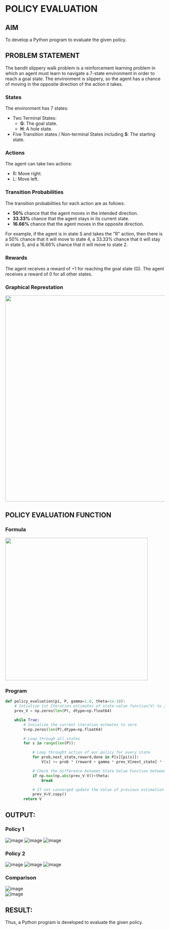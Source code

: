 # POLICY EVALUATION

## AIM
To develop a Python program to evaluate the given policy.

## PROBLEM STATEMENT

The bandit slippery walk problem is a reinforcement learning problem in which an agent must learn to navigate a 7-state environment in order to reach a goal state. The environment is slippery, so the agent has a chance of moving in the opposite direction of the action it takes.

### States

The environment has 7 states:
* Two Terminal States:
    * **G**: The goal state.
    * **H**: A hole state.
* Five Transition states / Non-terminal States including  **S**: The starting state.

### Actions

The agent can take two actions:

* R: Move right.
* L: Move left.

### Transition Probabilities

The transition probabilities for each action are as follows:

* **50%** chance that the agent moves in the intended direction.
* **33.33%** chance that the agent stays in its current state.
* **16.66%** chance that the agent moves in the opposite direction.

For example, if the agent is in state S and takes the "R" action, then there is a 50% chance that it will move to state 4, a 33.33% chance that it will stay in state S, and a 16.66% chance that it will move to state 2.

### Rewards

The agent receives a reward of +1 for reaching the goal state (G). The agent receives a reward of 0 for all other states.

### Graphical Represtation
<img width="650" src="https://github.com/ShafeeqAhamedS/RL_2_Policy_Eval/assets/93427237/e7af87e7-fe73-47fa-8bea-2040b7645e44">


## POLICY EVALUATION FUNCTION

### Formula
<img width="450" src="https://github.com/ShafeeqAhamedS/RL_2_Policy_Eval/assets/93427237/e663bd3d-fc85-41c3-9a5c-dffa57eae250">

### Program
```py
def policy_evaluation(pi, P, gamma=1.0, theta=1e-10):
    # Intialize 1st Iteration estimates of state-value function(V) to zero
    prev_V = np.zeros(len(P), dtype=np.float64)

    while True:
        # Intialize the current iteration estmates to zero
        V=np.zeros(len(P),dtype=np.float64)

        # Loop through all states
        for s in range(len(P)):

            # Loop throught action of our policy for every state
            for prob,next_state,reward,done in P[s][pi(s)]:
                V[s] += prob * (reward + gamma * prev_V[next_state] * (not done))

            # Check the difference between State Value Function between after each iteration, to see whetehr it have converged 
            if np.max(np.abs(prev_V-V))<theta:
                break

            # If not converged update the Value of previous estimation with current estimations
            prev_V=V.copy()
        return V
```

## OUTPUT:
### Policy 1
![image](https://github.com/ShafeeqAhamedS/RL_2_Policy_Eval/assets/93427237/0a210271-47e9-4ea5-ab83-35053faaf4a5)
![image](https://github.com/ShafeeqAhamedS/RL_2_Policy_Eval/assets/93427237/b3b933fd-60c8-48ec-b45b-07721b2d58bd)
![image](https://github.com/ShafeeqAhamedS/RL_2_Policy_Eval/assets/93427237/c8ec140b-ac35-41cb-b068-d2e3f66fbc3b)
### Policy 2
![image](https://github.com/ShafeeqAhamedS/RL_2_Policy_Eval/assets/93427237/c5863b33-0d56-45e6-9836-3b69f9515c4d)
![image](https://github.com/ShafeeqAhamedS/RL_2_Policy_Eval/assets/93427237/f1875c9e-91fb-467c-ad63-df77c705ae0a)
![image](https://github.com/ShafeeqAhamedS/RL_2_Policy_Eval/assets/93427237/0435f712-b2a4-44e8-ab64-a37fde842551)
### Comparison
![image](https://github.com/ShafeeqAhamedS/RL_2_Policy_Eval/assets/93427237/4c85b228-5826-43a1-9733-44a99a57cb42)
</br>
![image](https://github.com/ShafeeqAhamedS/RL_2_Policy_Eval/assets/93427237/4c0e961c-301e-4d9b-96cc-cdeb490f13c9)


## RESULT:
Thus, a Python program is developed to evaluate the given policy.
